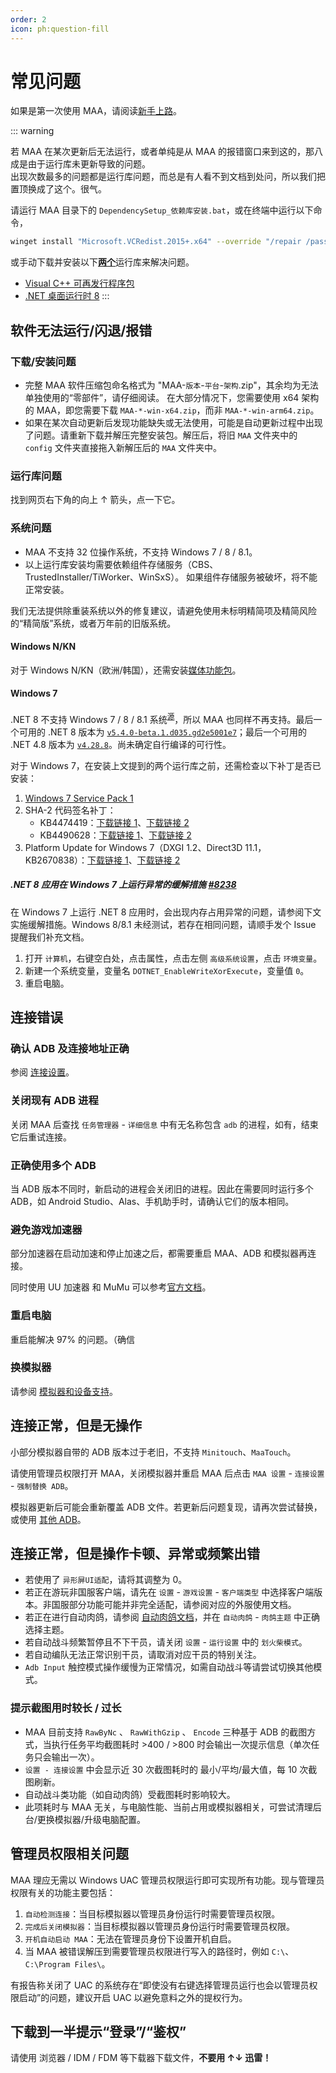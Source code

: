 ```yaml
---
order: 2
icon: ph:question-fill
---
```


# 常见问题

如果是第一次使用 MAA，请阅读[新手上路](./newbie.md)。

::: warning

若 MAA 在某次更新后无法运行，或者单纯是从 MAA 的报错窗口来到这的，那八成是由于运行库未更新导致的问题。  
出现次数最多的问题都是运行库问题，而总是有人看不到文档到处问，所以我们把置顶换成了这个。很气。

请运行 MAA 目录下的 `DependencySetup_依赖库安装.bat`，或在终端中运行以下命令，

```sh
winget install "Microsoft.VCRedist.2015+.x64" --override "/repair /passive /norestart" --force --uninstall-previous --accept-package-agreements && winget install "Microsoft.DotNet.DesktopRuntime.8" --override "/repair /passive /norestart" --force --uninstall-previous --accept-package-agreements
```

或手动下载并安装以下<u>**两个**</u>运行库来解决问题。

- [Visual C++ 可再发行程序包](https://aka.ms/vs/17/release/vc_redist.x64.exe)
- [.NET 桌面运行时 8](https://aka.ms/dotnet/8.0/windowsdesktop-runtime-win-x64.exe)
:::

## 软件无法运行/闪退/报错

### 下载/安装问题

- 完整 MAA 软件压缩包命名格式为 "MAA-`版本`-`平台`-`架构`.zip"，其余均为无法单独使用的“零部件”，请仔细阅读。
  在大部分情况下，您需要使用 x64 架构的 MAA，即您需要下载 `MAA-*-win-x64.zip`，而非 `MAA-*-win-arm64.zip`。
- 如果在某次自动更新后发现功能缺失或无法使用，可能是自动更新过程中出现了问题。请重新下载并解压完整安装包。解压后，将旧 `MAA` 文件夹中的 `config` 文件夹直接拖入新解压后的 `MAA` 文件夹中。

### 运行库问题

找到网页右下角的向上 ↑ 箭头，点一下它。

### 系统问题

- MAA 不支持 32 位操作系统，不支持 Windows 7 / 8 / 8.1。
- 以上运行库安装均需要依赖组件存储服务（CBS、TrustedInstaller/TiWorker、WinSxS）。
  如果组件存储服务被破坏，将不能正常安装。

我们无法提供除重装系统以外的修复建议，请避免使用未标明精简项及精简风险的“精简版”系统，或者万年前的旧版系统。

#### Windows N/KN

对于 Windows N/KN（欧洲/韩国），还需安装[媒体功能包](https://support.microsoft.com/zh-cn/topic/c1c6fffa-d052-8338-7a79-a4bb980a700a)。

#### Windows 7

.NET 8 不支持 Windows 7 / 8 / 8.1 系统<sup>[源](https://github.com/dotnet/core/issues/7556)</sup>，所以 MAA 也同样不再支持。最后一个可用的 .NET 8 版本为 [`v5.4.0-beta.1.d035.gd2e5001e7`](https://github.com/MaaAssistantArknights/MaaRelease/releases/tag/v5.4.0-beta.1.d035.gd2e5001e7)；最后一个可用的 .NET 4.8 版本为 [`v4.28.8`](https://github.com/MaaAssistantArknights/MaaAssistantArknights/releases/tag/v4.28.8)。尚未确定自行编译的可行性。

对于 Windows 7，在安装上文提到的两个运行库之前，还需检查以下补丁是否已安装：

1. [Windows 7 Service Pack 1](https://support.microsoft.com/zh-cn/windows/b3da2c0f-cdb6-0572-8596-bab972897f61)
2. SHA-2 代码签名补丁：
   - KB4474419：[下载链接 1](https://catalog.s.download.windowsupdate.com/c/msdownload/update/software/secu/2019/09/windows6.1-kb4474419-v3-x64_b5614c6cea5cb4e198717789633dca16308ef79c.msu)、[下载链接 2](http://download.windowsupdate.com/c/msdownload/update/software/secu/2019/09/windows6.1-kb4474419-v3-x64_b5614c6cea5cb4e198717789633dca16308ef79c.msu)
   - KB4490628：[下载链接 1](https://catalog.s.download.windowsupdate.com/c/msdownload/update/software/secu/2019/03/windows6.1-kb4490628-x64_d3de52d6987f7c8bdc2c015dca69eac96047c76e.msu)、[下载链接 2](http://download.windowsupdate.com/c/msdownload/update/software/secu/2019/03/windows6.1-kb4490628-x64_d3de52d6987f7c8bdc2c015dca69eac96047c76e.msu)
3. Platform Update for Windows 7（DXGI 1.2、Direct3D 11.1，KB2670838）：[下载链接 1](https://catalog.s.download.windowsupdate.com/msdownload/update/software/ftpk/2013/02/windows6.1-kb2670838-x64_9f667ff60e80b64cbed2774681302baeaf0fc6a6.msu)、[下载链接 2](http://download.windowsupdate.com/msdownload/update/software/ftpk/2013/02/windows6.1-kb2670838-x64_9f667ff60e80b64cbed2774681302baeaf0fc6a6.msu)

##### .NET 8 应用在 Windows 7 上运行异常的缓解措施 [#8238](https://github.com/MaaAssistantArknights/MaaAssistantArknights/issues/8238)

在 Windows 7 上运行 .NET 8 应用时，会出现内存占用异常的问题，请参阅下文实施缓解措施。Windows 8/8.1 未经测试，若存在相同问题，请顺手发个 Issue 提醒我们补充文档。

1. 打开 `计算机`，右键空白处，点击属性，点击左侧 `高级系统设置`，点击 `环境变量`。
2. 新建一个系统变量，变量名 `DOTNET_EnableWriteXorExecute`，变量值 `0`。
3. 重启电脑。

## 连接错误

### 确认 ADB 及连接地址正确

参阅 [连接设置](./connection.md)。

### 关闭现有 ADB 进程

关闭 MAA 后查找 `任务管理器` - `详细信息` 中有无名称包含 `adb` 的进程，如有，结束它后重试连接。

### 正确使用多个 ADB

当 ADB 版本不同时，新启动的进程会关闭旧的进程。因此在需要同时运行多个 ADB，如 Android Studio、Alas、手机助手时，请确认它们的版本相同。

### 避免游戏加速器

部分加速器在启动加速和停止加速之后，都需要重启 MAA、ADB 和模拟器再连接。

同时使用 UU 加速器 和 MuMu 可以参考[官方文档](https://mumu.163.com/help/20240321/35047_1144608.html)。

### 重启电脑

重启能解决 97% 的问题。（确信

### 换模拟器

请参阅 [模拟器和设备支持](./device/)。

## 连接正常，但是无操作

小部分模拟器自带的 ADB 版本过于老旧，不支持 `Minitouch`、`MaaTouch`。

请使用管理员权限打开 MAA，关闭模拟器并重启 MAA 后点击 `MAA 设置` - `连接设置` - `强制替换 ADB`。

模拟器更新后可能会重新覆盖 ADB 文件。若更新后问题复现，请再次尝试替换，或使用 [其他 ADB](./connection.md#使用谷歌提供的-adb)。

## 连接正常，但是操作卡顿、异常或频繁出错

- 若使用了 `异形屏UI适配`，请将其调整为 0。
- 若正在游玩非国服客户端，请先在 `设置` - `游戏设置` - `客户端类型` 中选择客户端版本。非国服部分功能可能并非完全适配，请参阅对应的外服使用文档。
- 若正在进行自动肉鸽，请参阅 [自动肉鸽文档](./introduction/integrated-strategy.md)，并在 `自动肉鸽` - `肉鸽主题` 中正确选择主题。
- 若自动战斗频繁暂停且不下干员，请关闭 `设置` - `运行设置` 中的 `划火柴模式`。
- 若自动编队无法正常识别干员，请取消对应干员的特别关注。
- `Adb Input` 触控模式操作缓慢为正常情况，如需自动战斗等请尝试切换其他模式。

### 提示截图用时较长 / 过长

- MAA 目前支持 `RawByNc` 、 `RawWithGzip` 、 `Encode` 三种基于 ADB 的截图方式，当执行任务平均截图耗时 >400 / >800 时会输出一次提示信息（单次任务只会输出一次）。
- `设置 - 连接设置` 中会显示近 30 次截图耗时的 最小/平均/最大值，每 10 次截图刷新。
- 自动战斗类功能（如自动肉鸽）受截图耗时影响较大。
- 此项耗时与 MAA 无关，与电脑性能、当前占用或模拟器相关，可尝试清理后台/更换模拟器/升级电脑配置。

## 管理员权限相关问题

MAA 理应无需以 Windows UAC 管理员权限运行即可实现所有功能。现与管理员权限有关的功能主要包括：

1. `自动检测连接`：当目标模拟器以管理员身份运行时需要管理员权限。
2. `完成后关闭模拟器`：当目标模拟器以管理员身份运行时需要管理员权限。
3. `开机自动启动 MAA`：无法在管理员身份下设置开机自启。
4. 当 MAA 被错误解压到需要管理员权限进行写入的路径时，例如 `C:\`、`C:\Program Files\`。

有报告称关闭了 UAC 的系统存在“即使没有右键选择管理员运行也会以管理员权限启动”的问题，建议开启 UAC 以避免意料之外的提权行为。

## 下载到一半提示“登录”/“鉴权”

请使用 浏览器 / IDM / FDM 等下载器下载文件，**不要用 ↑↓ 迅雷！**
